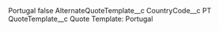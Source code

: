 <?xml version="1.0" encoding="UTF-8"?>
<CustomMetadata xmlns="http://soap.sforce.com/2006/04/metadata" xmlns:xsi="http://www.w3.org/2001/XMLSchema-instance" xmlns:xsd="http://www.w3.org/2001/XMLSchema">
    <label>Portugal</label>
    <protected>false</protected>
    <values>
        <field>AlternateQuoteTemplate__c</field>
        <value xsi:nil="true"/>
    </values>
    <values>
        <field>CountryCode__c</field>
        <value xsi:type="xsd:string">PT</value>
    </values>
    <values>
        <field>QuoteTemplate__c</field>
        <value xsi:type="xsd:string">Quote Template: Portugal</value>
    </values>
</CustomMetadata>
